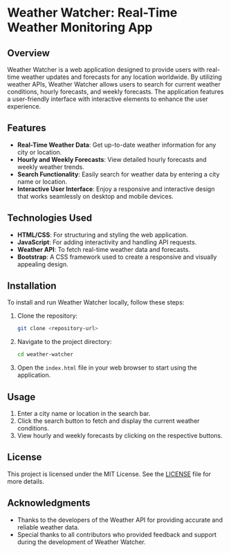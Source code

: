 
# Weather Watcher: Real-Time Weather Monitoring App

## Overview

Weather Watcher is a web application designed to provide users with real-time weather updates and forecasts for any location worldwide. By utilizing weather APIs, Weather Watcher allows users to search for current weather conditions, hourly forecasts, and weekly forecasts. The application features a user-friendly interface with interactive elements to enhance the user experience.

## Features

- **Real-Time Weather Data**: Get up-to-date weather information for any city or location.
- **Hourly and Weekly Forecasts**: View detailed hourly forecasts and weekly weather trends.
- **Search Functionality**: Easily search for weather data by entering a city name or location.
- **Interactive User Interface**: Enjoy a responsive and interactive design that works seamlessly on desktop and mobile devices.

## Technologies Used

- **HTML/CSS**: For structuring and styling the web application.
- **JavaScript**: For adding interactivity and handling API requests.
- **Weather API**: To fetch real-time weather data and forecasts.
- **Bootstrap**: A CSS framework used to create a responsive and visually appealing design.

## Installation

To install and run Weather Watcher locally, follow these steps:

1. Clone the repository:
   ```bash
   git clone <repository-url>
   ```
2. Navigate to the project directory:
   ```bash
   cd weather-watcher
   ```
3. Open the `index.html` file in your web browser to start using the application.

## Usage

1. Enter a city name or location in the search bar.
2. Click the search button to fetch and display the current weather conditions.
3. View hourly and weekly forecasts by clicking on the respective buttons.

## License

This project is licensed under the MIT License. See the [LICENSE](LICENSE) file for more details.

## Acknowledgments

- Thanks to the developers of the Weather API for providing accurate and reliable weather data.
- Special thanks to all contributors who provided feedback and support during the development of Weather Watcher.
